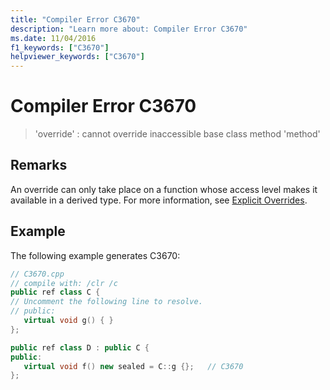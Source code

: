 ```yaml
---
title: "Compiler Error C3670"
description: "Learn more about: Compiler Error C3670"
ms.date: 11/04/2016
f1_keywords: ["C3670"]
helpviewer_keywords: ["C3670"]
---
```

# Compiler Error C3670

> 'override' : cannot override inaccessible base class method 'method'

## Remarks

An override can only take place on a function whose access level makes it available in a derived type. For more information, see [Explicit Overrides](../../extensions/explicit-overrides-cpp-component-extensions.md).

## Example

The following example generates C3670:

```cpp
// C3670.cpp
// compile with: /clr /c
public ref class C {
// Uncomment the following line to resolve.
// public:
   virtual void g() { }
};

public ref class D : public C {
public:
   virtual void f() new sealed = C::g {};   // C3670
};
```
